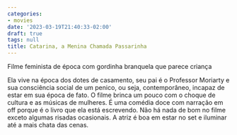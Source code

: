 ```yaml
---
categories:
- movies
date: '2023-03-19T21:40:33-02:00'
draft: true
tags: null
title: Catarina, a Menina Chamada Passarinha
---
```


Filme feminista de época com gordinha branquela que parece criança

Ela vive na época dos dotes de casamento, seu pai é o Professor Moriarty e sua consciência social de um penico, ou seja, contemporâneo, incapaz de estar em sua época de fato. O filme brinca um pouco com o choque de cultura e as músicas de mulheres. É uma comédia doce com narração em off porque é o livro que ela está escrevendo. Não há nada de bom no filme exceto algumas risadas ocasionais. A atriz é boa em estar no set e iluminar até a mais chata das cenas.
